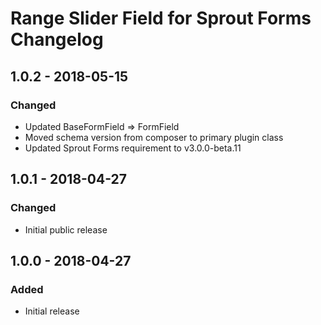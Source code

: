 # Range Slider Field for Sprout Forms Changelog

## 1.0.2 - 2018-05-15

### Changed
- Updated BaseFormField => FormField
- Moved schema version from composer to primary plugin class
- Updated Sprout Forms requirement to v3.0.0-beta.11

## 1.0.1 - 2018-04-27

### Changed
- Initial public release

## 1.0.0 - 2018-04-27

### Added
- Initial release
